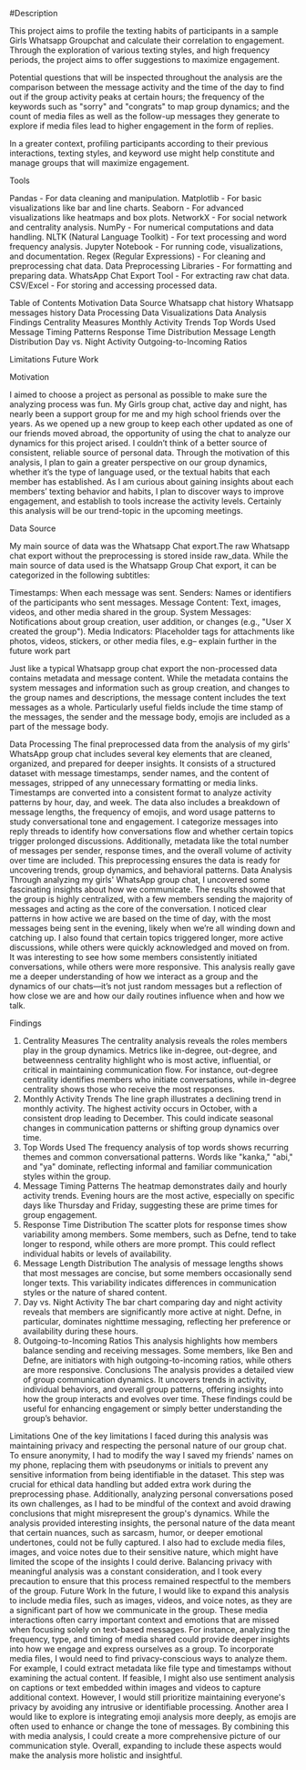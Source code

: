 #Description
  
  This project aims to profile the texting habits of participants in a sample Girls Whatsapp Groupchat and calculate their correlation to engagement. Through the exploration of various texting styles, and high frequency periods, the project aims to offer suggestions to maximize engagement.
  
  Potential questions that will be inspected throughout the analysis are the comparison between the message activity and the time of the day to find out if the group activity peaks at certain hours; the frequency of the keywords such as "sorry" and "congrats" to map group dynamics; and the count of media files as well as the follow-up messages they generate to explore if media files lead to higher engagement in the form of replies.
  
  In a greater context, profiling participants according to their previous interactions, texting styles, and keyword use might help constitute and manage groups that will maximize engagement. 

Tools

Pandas - For data cleaning and manipulation.
Matplotlib - For basic visualizations like bar and line charts.
Seaborn - For advanced visualizations like heatmaps and box plots.
NetworkX - For social network and centrality analysis.
NumPy - For numerical computations and data handling.
NLTK (Natural Language Toolkit) - For text processing and word frequency analysis.
Jupyter Notebook - For running code, visualizations, and documentation.
Regex (Regular Expressions) - For cleaning and preprocessing chat data.
Data Preprocessing Libraries - For formatting and preparing data.
WhatsApp Chat Export Tool - For extracting raw chat data.
CSV/Excel - For storing and accessing processed data.

Table of Contents
Motivation
Data Source
Whatsapp chat history
Whatsapp messages history
Data Processing
Data Visualizations
Data Analysis
Findings
Centrality Measures
Monthly Activity Trends
Top Words Used
Message Timing Patterns
Response Time Distribution
Message Length Distribution
Day vs. Night Activity
Outgoing-to-Incoming Ratios


Limitations
Future Work

Motivation

I aimed to choose a project as personal as possible to make sure the analyzing process was fun. My Girls group chat, active day and night, has nearly been a support group for me and my high school friends over the years. As we opened up a new group to keep each other updated as one of our friends moved abroad, the opportunity of using the chat to analyze our dynamics for this project arised. I couldn’t think of a better source of consistent, reliable source of personal data.
Through the motivation of this analysis, I plan to gain a greater perspective on our group dynamics, whether it’s the type of language used, or the textual habits that each member has established. As I am curious about gaining insights about each members’ texting behavior and habits, I plan to discover ways to improve engagement, and establish to tools increase the activity levels. Certainly this analysis will be our trend-topic in the upcoming meetings.

Data Source

My main source of data was the Whatsapp Chat export.The raw Whatsapp chat export without the preprocessing is stored inside raw_data. While the main source of data used is the Whatsapp Group Chat export, it can be categorized in the following subtitles:

Timestamps: When each message was sent.
Senders: Names or identifiers of the participants who sent messages.
Message Content: Text, images, videos, and other media shared in the group.
System Messages: Notifications about group creation, user addition, or changes (e.g., "User X created the group").
Media Indicators: Placeholder tags for attachments like photos, videos, stickers, or other media files, e.g– explain further in the future work part

Just like a typical Whatsapp group chat export the non-processed data contains metadata and message content. While the metadata contains the system messages and information such as group creation, and changes to the group names and descriptions, the message content includes the text messages as a whole. Particularly useful fields include the time stamp of the messages, the sender and the message body, emojis are included as a part of the message body.


Data Processing
The final preprocessed data from the analysis of my girls' WhatsApp group chat includes several key elements that are cleaned, organized, and prepared for deeper insights. It consists of a structured dataset with message timestamps, sender names, and the content of messages, stripped of any unnecessary formatting or media links.
Timestamps are converted into a consistent format to analyze activity patterns by hour, day, and week. The data also includes a breakdown of message lengths, the frequency of emojis, and word usage patterns to study conversational tone and engagement. I categorize messages into reply threads to identify how conversations flow and whether certain topics trigger prolonged discussions. Additionally, metadata like the total number of messages per sender, response times, and the overall volume of activity over time are included. This preprocessing ensures the data is ready for uncovering trends, group dynamics, and behavioral patterns.
Data Analysis
Through analyzing my girls' WhatsApp group chat, I uncovered some fascinating insights about how we communicate. The results showed that the group is highly centralized, with a few members sending the majority of messages and acting as the core of the conversation. I noticed clear patterns in how active we are based on the time of day, with the most messages being sent in the evening, likely when we’re all winding down and catching up.
I also found that certain topics triggered longer, more active discussions, while others were quickly acknowledged and moved on from. It was interesting to see how some members consistently initiated conversations, while others were more responsive. This analysis really gave me a deeper understanding of how we interact as a group and the dynamics of our chats—it’s not just random messages but a reflection of how close we are and how our daily routines influence when and how we talk.


Findings
1. Centrality Measures
The centrality analysis reveals the roles members play in the group dynamics. Metrics like in-degree, out-degree, and betweenness centrality highlight who is most active, influential, or critical in maintaining communication flow. For instance, out-degree centrality identifies members who initiate conversations, while in-degree centrality shows those who receive the most responses.
2. Monthly Activity Trends
The line graph illustrates a declining trend in monthly activity. The highest activity occurs in October, with a consistent drop leading to December. This could indicate seasonal changes in communication patterns or shifting group dynamics over time.
3. Top Words Used
The frequency analysis of top words shows recurring themes and common conversational patterns. Words like "kanka," "abi," and "ya" dominate, reflecting informal and familiar communication styles within the group.
4. Message Timing Patterns
The heatmap demonstrates daily and hourly activity trends. Evening hours are the most active, especially on specific days like Thursday and Friday, suggesting these are prime times for group engagement.
5. Response Time Distribution
The scatter plots for response times show variability among members. Some members, such as Defne, tend to take longer to respond, while others are more prompt. This could reflect individual habits or levels of availability.
6. Message Length Distribution
The analysis of message lengths shows that most messages are concise, but some members occasionally send longer texts. This variability indicates differences in communication styles or the nature of shared content.
7. Day vs. Night Activity
The bar chart comparing day and night activity reveals that members are significantly more active at night. Defne, in particular, dominates nighttime messaging, reflecting her preference or availability during these hours.
8. Outgoing-to-Incoming Ratios
This analysis highlights how members balance sending and receiving messages. Some members, like Ben and Defne, are initiators with high outgoing-to-incoming ratios, while others are more responsive.
Conclusions
The analysis provides a detailed view of group communication dynamics. It uncovers trends in activity, individual behaviors, and overall group patterns, offering insights into how the group interacts and evolves over time. These findings could be useful for enhancing engagement or simply better understanding the group’s behavior.


Limitations
One of the key limitations I faced during this analysis was maintaining privacy and respecting the personal nature of our group chat. To ensure anonymity, I had to modify the way I saved my friends' names on my phone, replacing them with pseudonyms or initials to prevent any sensitive information from being identifiable in the dataset. This step was crucial for ethical data handling but added extra work during the preprocessing phase.
Additionally, analyzing personal conversations posed its own challenges, as I had to be mindful of the context and avoid drawing conclusions that might misrepresent the group's dynamics. While the analysis provided interesting insights, the personal nature of the data meant that certain nuances, such as sarcasm, humor, or deeper emotional undertones, could not be fully captured.
I also had to exclude media files, images, and voice notes due to their sensitive nature, which might have limited the scope of the insights I could derive. Balancing privacy with meaningful analysis was a constant consideration, and I took every precaution to ensure that this process remained respectful to the members of the group.
Future Work
In the future, I would like to expand this analysis to include media files, such as images, videos, and voice notes, as they are a significant part of how we communicate in the group. These media interactions often carry important context and emotions that are missed when focusing solely on text-based messages. For instance, analyzing the frequency, type, and timing of media shared could provide deeper insights into how we engage and express ourselves as a group.
To incorporate media files, I would need to find privacy-conscious ways to analyze them. For example, I could extract metadata like file type and timestamps without examining the actual content. If feasible, I might also use sentiment analysis on captions or text embedded within images and videos to capture additional context. However, I would still prioritize maintaining everyone's privacy by avoiding any intrusive or identifiable processing.
Another area I would like to explore is integrating emoji analysis more deeply, as emojis are often used to enhance or change the tone of messages. By combining this with media analysis, I could create a more comprehensive picture of our communication style. Overall, expanding to include these aspects would make the analysis more holistic and insightful.


